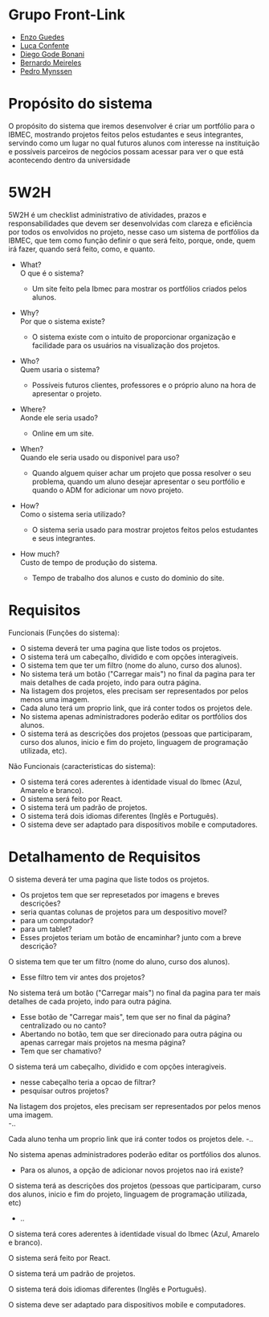 # Grupo Front-Link
- [Enzo Guedes](https://github.com/Enzoguedesc/react-base-project.git) 
- [Luca Confente](https://github.com/LucaConfente/Front-End) 
- [Diego Gode Bonani](https://github.com/Diego-Bonani/react-base-project) 
- [Bernardo Meireles](https://github.com/meireles07/react-base-project.git) 
- [Pedro Mynssen](https://github.com/endsky1/Projeto_FrontEnd)


# Propósito do sistema
O propósito do sistema que iremos desenvolver é criar um portfólio para o IBMEC, mostrando projetos feitos pelos estudantes e seus integrantes, servindo como um lugar no qual futuros alunos com interesse na instituição e possíveis parceiros de negócios possam acessar para ver o que está acontecendo dentro da universidade


# 5W2H  
5W2H é um checklist administrativo de atividades, prazos e responsabilidades que devem ser desenvolvidas com clareza e eficiência por todos os envolvidos no projeto, nesse caso um sistema de portfólios da IBMEC, que tem como função definir o que será feito, porque, onde, quem irá fazer, quando será feito, como, e quanto.  

- What?  
  O que é o sistema?
  - Um site feito pela Ibmec para mostrar os portfólios criados pelos alunos.  

- Why?  
  Por que o sistema existe?  
  - O sistema existe com o intuito de proporcionar organização e facilidade para os usuários na visualização dos projetos.  

- Who?  
  Quem usaria o sistema?  
  - Possíveis futuros clientes, professores e o próprio aluno na hora de apresentar o projeto.  

- Where?  
  Aonde ele seria usado?  
  - Online em um site.  

- When?  
  Quando ele seria usado ou disponivel para uso?  
  - Quando alguem quiser achar um projeto que possa resolver o seu problema, quando um aluno desejar apresentar o seu portfólio e quando o ADM for adicionar um novo projeto.  

- How?  
  Como o sistema seria utilizado?  
  - O sistema seria usado para mostrar projetos feitos pelos estudantes e seus integrantes.  

- How much?  
  Custo de tempo de produção do sistema.  
  - Tempo de trabalho dos alunos e custo do dominio do site.  


# Requisitos

Funcionais (Funções do sistema):  
 - O sistema deverá ter uma pagina que liste todos os projetos.  
 - O sistema terá um cabeçalho, dividido e com opções interagiveis.
 - O sistema tem que ter um filtro (nome do aluno, curso dos alunos).  
 - No sistema terá um botão ("Carregar mais") no final da pagina para ter mais detalhes de cada projeto, indo para outra página.  
 - Na listagem dos projetos, eles precisam ser representados por pelos menos uma imagem.  
 - Cada aluno terá um proprio link, que irá conter todos os projetos dele.  
 - No sistema apenas administradores poderão editar os portfólios dos alunos.
 - O sistema terá as descrições dos projetos (pessoas que participaram, curso dos alunos, inicio e fim do projeto, linguagem de programação utilizada, etc).

Não Funcionais (caracteristicas do sistema):      
 - O sistema terá cores aderentes à identidade visual do Ibmec (Azul, Amarelo e branco).
 - O sistema será feito por React.  
 - O sistema terá um padrão de projetos.  
 - O sistema terá dois idiomas diferentes (Inglês e Português).    
 - O sistema deve ser adaptado para dispositivos mobile e computadores.  
 
# Detalhamento de Requisitos 

O sistema deverá ter uma pagina que liste todos os projetos.  
- Os projetos tem que ser represetados por imagens e breves descrições?  
- seria quantas colunas de projetos para um despositivo movel?  
- para um computador?  
- para um tablet?  
- Esses projetos teriam um botão de encaminhar? junto com a breve descrição?  
  
O sistema tem que ter um filtro (nome do aluno, curso dos alunos).  
- Esse filtro tem vir antes dos projetos?  
  
No sistema terá um botão ("Carregar mais") no final da pagina para ter mais detalhes de cada projeto, indo para outra página.  
-  Esse botão de "Carregar mais", tem que ser no final da página? centralizado ou no canto?  
- Abertando no botão, tem que ser direcionado para outra página ou apenas carregar mais projetos na mesma página?  
- Tem que ser chamativo?  
    
O sistema terá um cabeçalho, dividido e com opções interagiveis.  
- nesse cabeçalho teria a opcao de filtrar?  
- pesquisar outros projetos?  
  
Na listagem dos projetos, eles precisam ser representados por pelos menos uma imagem.  
-..    
   
Cada aluno tenha um proprio link que irá conter todos os projetos dele.
-..  
  
No sistema apenas administradores poderão editar os portfólios dos alunos.  
- Para os alunos, a opção de adicionar novos projetos nao irá existe?  
  
O sistema terá as descrições dos projetos (pessoas que participaram, curso dos alunos, inicio e fim do projeto, linguagem de programação utilizada, etc)  
- ..  


O sistema terá cores aderentes à identidade visual do Ibmec (Azul, Amarelo e branco).  

O sistema será feito por React.  
  
O sistema terá um padrão de projetos.  
  
O sistema terá dois idiomas diferentes (Inglês e Português).  
  
O sistema deve ser adaptado para dispositivos mobile e computadores.  

